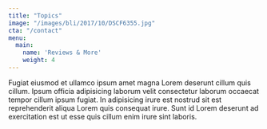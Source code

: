 ```yaml
---
title: "Topics"
image: "/images/bli/2017/10/DSCF6355.jpg"
cta: "/contact"
menu:
  main:
    name: 'Reviews & More'
    weight: 4
---
```

Fugiat eiusmod et ullamco ipsum amet magna Lorem deserunt cillum quis cillum. Ipsum officia adipisicing laborum velit consectetur laborum occaecat tempor cillum ipsum fugiat. In adipisicing irure est nostrud sit est reprehenderit aliqua Lorem quis consequat irure. Sunt id Lorem deserunt ad exercitation est ut esse quis cillum enim irure sint laboris.